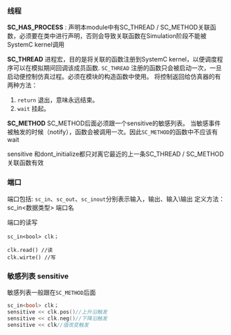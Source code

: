 ### 线程
**SC_HAS_PROCESS** : 声明本module中有SC_THREAD / SC_METHOD关联函数，必须要在类中进行声明，否则会导致关联函数在Simulation阶段不能被SystemC kernel调用

**SC_THREAD**
进程宏，目的是将关联的函数注册到SystemC kernel，以便调度程序可以在模拟期间回调该成员函数. `SC_THREAD` 注册的函数只会被启动一次，一旦启动便控制仿真过程。必须在模块的构造函数中使用。
将控制返回给仿真器的有两种方法：
1. `return` 退出，意味永远结束。
2. `wait` 挂起。

**SC_METHOD**
SC_METHOD后面必须跟一个sensitive的敏感列表。
当敏感事件被触发的时候（notify），函数会被调用一次。因此`SC_METHOD`的函数中不应该有wait

sensitive 和dont_initialize都只对离它最近的上一条SC_THREAD / SC_METHOD关联函数有效

### 端口
端口包括: `sc_in`、`sc_out`、`sc_inout`分别表示输入，输出、输入\输出
定义方法： sc_in<数据类型> 端口名

端口的读写
```
sc_in<bool> clk；

clk.read() //读
clk.wirte() //写
```

### 敏感列表 sensitive
敏感列表一般跟在`SC_METHOD`后面
```c++
sc_in<bool> clk；
sensitive << clk.pos()//上升沿触发
sensitive << clk.neg()//下降沿触发
sensitive << clk//值改变触发
```
